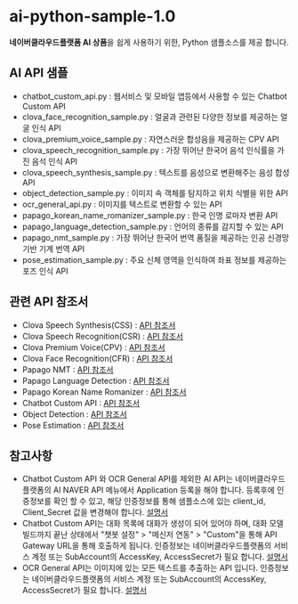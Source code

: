 # ai-python-sample-1.0

**네이버클라우드플랫폼 AI 상품**을 쉽게 사용하기 위한, Python 샘플소스를 제공 합니다. 

## AI API 샘플
* chatbot_custom_api.py : 웹서비스 및 모바일 앱등에서 사용할 수 있는 Chatbot Custom API
* clova_face_recognition_sample.py : 얼굴과 관련된 다양한 정보를 제공하는 얼굴 인식 API
* clova_premium_voice_sample.py : 자연스러운 합성음을 제공하는 CPV API
* clova_speech_recognition_sample.py : 가장 뛰어난 한국어 음석 인식률을 가진 음석 인식 API
* clova_speech_synthesis_sample.py : 텍스트를 음성으로 변환해주는 음성 합성 API
* object_detection_sample.py : 이미지 속 객체를 탐지하고 위치 식별을 위한 API
* ocr_general_api.py : 이미지를 텍스트로 변환할 수 있는 API
* papago_korean_name_romanizer_sample.py : 한국 인명 로마자 변환 API
* papago_language_detection_sample.py : 언어의 종류를 감지할 수 있는 API
* papago_nmt_sample.py : 가장 뛰어난 한국어 번역 품질을 제공하는 인공 신경망기반 기계 번역 API
* pose_estimation_sample.py : 주요 신체 영역을 인식하여 좌표 정보를 제공하는 포즈 인식 API

## 관련 API 참조서

* Clova Speech Synthesis(CSS) : [API 참조서](https://apidocs.ncloud.com/ko/ai-naver/clova_speech_synthesis/tts/)
* Clova Speech Recognition(CSR) : [API 참조서](https://apidocs.ncloud.com/ko/ai-naver/clova_speech_recognition/stt/)
* Clova Premium Voice(CPV) : [API 참조서](https://apidocs.ncloud.com/ko/ai-naver/clova_premium_voice/)
* Clova Face Recognition(CFR) : [API 참조서](https://apidocs.ncloud.com/ko/ai-naver/clova_face_recognition/)
* Papago NMT : [API 참조서](https://apidocs.ncloud.com/ko/ai-naver/papago_nmt/translation/)
* Papago Language Detection : [API 참조서](https://apidocs.ncloud.com/ko/ai-naver/papago_language_detection/)
* Papago Korean Name Romanizer : [API 참조서](https://apidocs.ncloud.com/ko/ai-naver/papago_korean_name_romanizer/)
* Chatbot Custom API : [API 참조서](https://apidocs.ncloud.com/ko/ai-application-service/chatbot/)
* Object Detection : [API 참조서](https://apidocs.ncloud.com/ko/ai-naver/object_detection/object/)
* Pose Estimation : [API 참조서](https://apidocs.ncloud.com/ko/ai-naver/pose_estimation/)

## 참고사항

* Chatbot Custom API 와 OCR General API를 제외한 AI API는 네이버클라우드플랫폼의 AI NAVER API 메뉴에서 Application 등록을 해야 합니다.
등록후에 인증정보를 확인 할 수 있고, 해당 인증정보를 통해 샘플소스에 있는 client_id, Client_Secret 값을 변경해야 합니다. [설명서](https://docs.ncloud.com/ko/naveropenapi_v3/application.html)
* Chatbot Custom API는 대화 목록에 대화가 생성이 되어 있어야 하며, 대화 모델 빌드까지 끝난 상태에서 "챗봇 설정" > "메신저 연동" > "Custom"을 통해 API Gateway URL을 통해 호출하게 됩니다. 인증정보는 네이버클라우드플랫폼의 서비스 계정 또는 SubAccount의 AccessKey, AccessSecret가 필요 합니다.
[설명서](https://docs.ncloud.com/ko/chatbot/chatbot-2-5.html)
* OCR General API는 이미지에 있는 모든 텍스트를 추출하는 API 입니다. 인증정보는 네이버클라우드플랫폼의 서비스 계정 또는 SubAccount의 AccessKey, AccessSecret가 필요 합니다. [설명서](https://docs.ncloud.com/ko/ocr/ocr-1-2.html)



